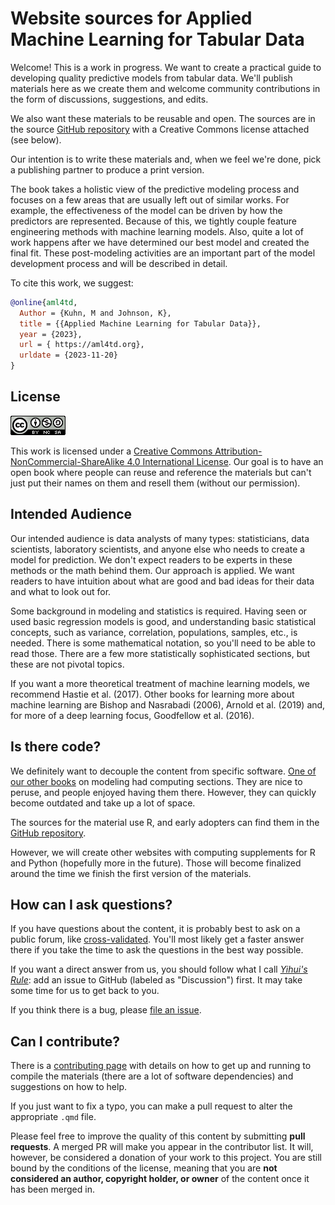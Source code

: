 # Website sources for Applied Machine Learning for Tabular Data


Welcome! This is a work in progress. We want to create a practical guide to developing quality predictive models from tabular data. We'll publish materials here as we create them and welcome community contributions in the form of discussions, suggestions, and edits. 

We also want these materials to be reusable and open. The sources are in the source [GitHub repository](https://github.com/aml4td/website) with a Creative Commons license attached (see below).

Our intention is to write these materials and, when we feel we're done, pick a publishing partner to produce a print version.

The book takes a holistic view of the predictive modeling process and focuses on a few areas that are usually left out of similar works. For example, the effectiveness of the model can be driven by how the predictors are represented.  Because of this, we tightly couple feature engineering methods with machine learning models.  Also, quite a lot of work happens after we have determined our best model and created the final fit.  These post-modeling activities are an important part of the model development process and will be described in detail. 

To cite this work, we suggest: 

```bib
@online{aml4td,
  Author = {Kuhn, M and Johnson, K},
  title = {{Applied Machine Learning for Tabular Data}},
  year = {2023},
  url = { https://aml4td.org},
  urldate = {2023-11-20}
}
```

## License

<a rel="license" href="http://creativecommons.org/licenses/by-nc-sa/4.0/"><img alt="Creative Commons License" style="border-width:0" src="premade/cc-by-nc-sa.png" /></a>

This work is licensed under a [Creative Commons Attribution-NonCommercial-ShareAlike 4.0 International License](http://creativecommons.org/licenses/by-nc-sa/4.0/"). Our goal is to have an open book where people can reuse and reference the materials but can't just put their names on them and resell them (without our permission). 

## Intended Audience

Our intended audience is data analysts of many types: statisticians, data scientists, laboratory scientists, and anyone else who needs to create a model for prediction. We don't expect readers to be experts in these methods or the math behind them. Our approach is applied. We want readers to have intuition about what are good and bad ideas for their data and what to look out for. 

Some background in modeling and statistics is required. Having seen or used basic regression models is good, and understanding basic statistical concepts, such as variance, correlation, populations, samples, etc., is needed. There is some mathematical notation, so you'll need to be able to read those. There are a few more statistically sophisticated sections, but these are not pivotal topics. 

If you want a more theoretical treatment of machine learning models, we recommend Hastie et al. (2017). Other books for learning more about machine learning are Bishop and Nasrabadi (2006), Arnold et al. (2019) and, for more of a deep learning focus, Goodfellow et al. (2016).

## Is there code? 

We definitely want to decouple the content from specific software. [One of our other books](http://appliedpredictivemodeling.com/) on modeling had computing sections. They are nice to peruse, and people enjoyed having them there. However, they can quickly become outdated and take up a lot of space. 

The sources for the material use R, and early adopters can find them in the [GitHub repository](https://github.com/aml4td/website). 

However, we will create other websites with computing supplements for R and Python (hopefully more in the future). Those will become finalized around the time we finish the first version of the materials. 

## How can I ask questions? 

If you have questions about the content, it is probably best to ask on a public forum, like [cross-validated](https://stats.stackexchange.com/). You'll most likely get a faster answer there if you take the time to ask the questions in the best way possible.   

If you want a direct answer from us, you should follow what I call [_Yihui's Rule_](https://yihui.org/en/2017/08/so-gh-email/): add an issue to GitHub (labeled as "Discussion") first. It may take some time for us to get back to you. 

If you think there is a bug, please [file an issue](https://github.com//aml4td/website/issues). 

## Can I contribute? 

There is a [contributing page](https://github.com/aml4td/website/blob/main/chapters/contributing.qmd) with details on how to get up and running to compile the materials (there are a lot of software dependencies) and suggestions on how to help. 

If you just want to fix a typo, you can make a pull request to alter the appropriate `.qmd` file. 

Please feel free to improve the quality of this content by submitting **pull requests**. A merged PR will make you appear in the contributor list. It will, however, be considered a donation of your work to this project. You are still bound by the conditions of the license, meaning that you are **not considered an author, copyright holder, or owner** of the content once it has been merged in.
